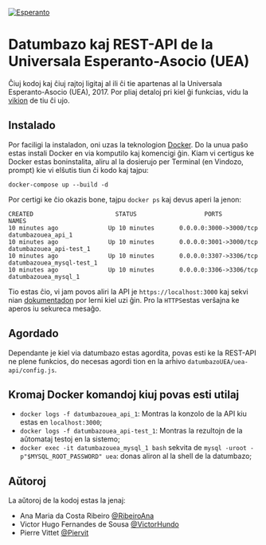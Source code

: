[![Esperanto](https://img.shields.io/badge/Esperanto-jes-green.svg)](https://eo.wikipedia.org/wiki/Esperanto)

# Datumbazo kaj REST-API de la Universala Esperanto-Asocio (UEA)

Ĉiuj kodoj kaj ĉiuj rajtoj ligitaj al ili ĉi tie apartenas al la Universala Esperanto-Asocio (UEA), 2017.
Por pliaj detaloj pri kiel ĝi funkcias, vidu la [vikion](https://github.com/RibeiroAna/datumbazoUEA/wiki) de tiu ĉi ujo.

## Instalado

Por faciligi la instaladon, oni uzas la teknologion [Docker](https://www.docker.com/community-edition). Do la unua paŝo estas instali Docker en via komputilo kaj komencigi ĝin. Kiam vi certigus ke Docker estas boninstalita, aliru al la dosierujo per Terminal (en Vindozo, prompt) kie vi elŝutis tiun ĉi kodo kaj tajpu:

 `docker-compose up --build -d`
 
 Por certigi ke ĉio okazis bone, tajpu `docker ps` kaj devus aperi la jenon: 
 
````
CREATED                       STATUS                   PORTS                                NAMES
10 minutes ago              Up 10 minutes       0.0.0.0:3000->3000/tcp   datumbazouea_api_1
10 minutes ago              Up 10 minutes       0.0.0.0:3001->3000/tcp   datumbazouea_api-test_1
10 minutes ago              Up 10 minutes       0.0.0.0:3307->3306/tcp   datumbazouea_mysql-test_1
10 minutes ago              Up 10 minutes       0.0.0.0:3306->3306/tcp   datumbazouea_mysql_1

````

Tio estas ĉio, vi jam povos aliri la API je `https://localhost:3000` kaj sekvi nian [dokumentadon](https://github.com/RibeiroAna/datumbazoUEA/wiki) por lerni kiel uzi ĝin. Pro la `HTTPS`estas verŝajna ke aperos iu sekureca mesaĝo.

## Agordado

Dependante je kiel via datumbazo estas agordita, povas esti ke la REST-API ne plene funkcios, do necesas agordi tion en la arĥivo `datumbazoUEA/uea-api/config.js`. 

## Kromaj Docker komandoj kiuj povas esti utilaj

* `docker logs -f datumbazouea_api_1`: Montras la konzolo de la API kiu estas en `localhost:3000`;
* `docker logs -f datumbazouea_api-test_1`: Montras la rezultojn de la aǔtomataj testoj en la sistemo;
* `docker exec -it datumbazouea_mysql_1 bash` sekvita de `mysql -uroot -p"$MYSQL_ROOT_PASSWORD" uea`: donas aliron al la shell de la datumbazo;


## Aǔtoroj

La aǔtoroj de la kodoj estas la jenaj:
- Ana Maria da Costa Ribeiro [@RibeiroAna](https://github.com/RibeiroAna/)
- Victor Hugo Fernandes de Sousa [@VictorHundo](https://github.com/VictorHundo/)
- Pierre Vittet [@Piervit](https://github.com/Piervit/)

